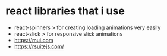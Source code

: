 # react libraries that i use

* react-spinners > for creating loading animations very easily 
* react-slick > for responsive slick animations
* https://mui.com
* https://rsuitejs.com/
